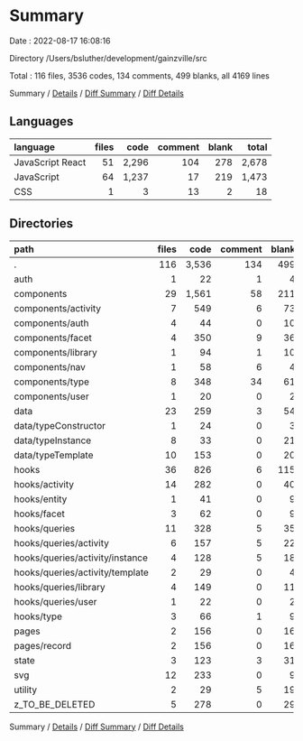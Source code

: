 # Summary

Date : 2022-08-17 16:08:16

Directory /Users/bsluther/development/gainzville/src

Total : 116 files,  3536 codes, 134 comments, 499 blanks, all 4169 lines

Summary / [Details](details.md) / [Diff Summary](diff.md) / [Diff Details](diff-details.md)

## Languages
| language | files | code | comment | blank | total |
| :--- | ---: | ---: | ---: | ---: | ---: |
| JavaScript React | 51 | 2,296 | 104 | 278 | 2,678 |
| JavaScript | 64 | 1,237 | 17 | 219 | 1,473 |
| CSS | 1 | 3 | 13 | 2 | 18 |

## Directories
| path | files | code | comment | blank | total |
| :--- | ---: | ---: | ---: | ---: | ---: |
| . | 116 | 3,536 | 134 | 499 | 4,169 |
| auth | 1 | 22 | 1 | 4 | 27 |
| components | 29 | 1,561 | 58 | 211 | 1,830 |
| components/activity | 7 | 549 | 6 | 73 | 628 |
| components/auth | 4 | 44 | 0 | 10 | 54 |
| components/facet | 4 | 350 | 9 | 36 | 395 |
| components/library | 1 | 94 | 1 | 10 | 105 |
| components/nav | 1 | 58 | 6 | 4 | 68 |
| components/type | 8 | 348 | 34 | 61 | 443 |
| components/user | 1 | 20 | 0 | 2 | 22 |
| data | 23 | 259 | 3 | 54 | 316 |
| data/typeConstructor | 1 | 24 | 0 | 3 | 27 |
| data/typeInstance | 8 | 33 | 0 | 21 | 54 |
| data/typeTemplate | 10 | 153 | 0 | 20 | 173 |
| hooks | 36 | 826 | 6 | 115 | 947 |
| hooks/activity | 14 | 282 | 0 | 40 | 322 |
| hooks/entity | 1 | 41 | 0 | 9 | 50 |
| hooks/facet | 3 | 62 | 0 | 9 | 71 |
| hooks/queries | 11 | 328 | 5 | 35 | 368 |
| hooks/queries/activity | 6 | 157 | 5 | 22 | 184 |
| hooks/queries/activity/instance | 4 | 128 | 5 | 18 | 151 |
| hooks/queries/activity/template | 2 | 29 | 0 | 4 | 33 |
| hooks/queries/library | 4 | 149 | 0 | 11 | 160 |
| hooks/queries/user | 1 | 22 | 0 | 2 | 24 |
| hooks/type | 3 | 66 | 1 | 9 | 76 |
| pages | 2 | 156 | 0 | 16 | 172 |
| pages/record | 2 | 156 | 0 | 16 | 172 |
| state | 3 | 123 | 3 | 31 | 157 |
| svg | 12 | 233 | 0 | 9 | 242 |
| utility | 2 | 29 | 5 | 19 | 53 |
| z_TO_BE_DELETED | 5 | 278 | 0 | 29 | 307 |

Summary / [Details](details.md) / [Diff Summary](diff.md) / [Diff Details](diff-details.md)